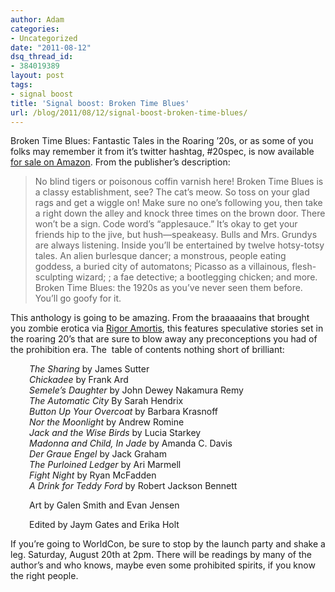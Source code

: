 ```yaml
---
author: Adam
categories:
- Uncategorized
date: "2011-08-12"
dsq_thread_id:
- 384019389
layout: post
tags:
- signal boost
title: 'Signal boost: Broken Time Blues'
url: /blog/2011/08/12/signal-boost-broken-time-blues/
---
```

Broken Time Blues: Fantastic Tales in the Roaring &#8217;20s, or as some of you folks may remember it from it&#8217;s twitter hashtag, #20spec, is now available [for sale on Amazon](1). From the publisher&#8217;s description:

> No blind tigers or poisonous coffin varnish here! Broken Time Blues is a classy establishment, see? The cat&#8217;s meow. So toss on your glad rags and get a wiggle on! Make sure no one&#8217;s following you, then take a right down the alley and knock three times on the brown door. There won&#8217;t be a sign. Code word&#8217;s &#8220;applesauce.&#8221; It&#8217;s okay to get your friends hip to the jive, but hush—speakeasy. Bulls and Mrs. Grundys are always listening. Inside you&#8217;ll be entertained by twelve hotsy-totsy tales. An alien burlesque dancer; a monstrous, people eating goddess, a buried city of automatons; Picasso as a villainous, flesh-sculpting wizard; ; a fae detective; a bootlegging chicken; and more. Broken Time Blues: the 1920s as you&#8217;ve never seen them before. You&#8217;ll go goofy for it.

This anthology is going to be amazing. From the braaaaains that brought you zombie erotica via [Rigor Amortis](2), this features speculative stories set in the roaring 20&#8217;s that are sure to blow away any preconceptions you had of the prohibition era. The  table of contents nothing short of brilliant:

<p style="text-align: left; padding-left: 30px;">
  <em>The Sharing</em> by James Sutter<br /> <em>Chickadee</em> by Frank Ard<br /> <em>Semele’s Daughter</em> by John Dewey Nakamura Remy<br /> <em>The Automatic City</em> By Sarah Hendrix<br /> <em>Button Up Your Overcoat</em> by Barbara Krasnoff<br /> <em>Nor the Moonlight</em> by Andrew Romine<br /> <em>Jack and the Wise Birds</em> by Lucia Starkey<br /> <em>Madonna and Child, In Jade</em> by Amanda C. Davis<br /> <em>Der Graue Engel</em> by Jack Graham<br /> <em>The Purloined Ledger</em> by Ari Marmell<br /> <em>Fight Night</em> by Ryan McFadden<br /> <em>A Drink for Teddy Ford</em> by Robert Jackson Bennett
</p>

<p style="text-align: left; padding-left: 30px;">
  Art by Galen Smith and Evan Jensen
</p>

<p style="text-align: left; padding-left: 30px;">
  Edited by Jaym Gates and Erika Holt
</p>

If you&#8217;re going to WorldCon, be sure to stop by the launch party and shake a leg. Saturday, August 20th at 2pm. There will be readings by many of the author&#8217;s and who knows, maybe even some prohibited spirits, if you know the right people.

 [1]: http://www.amazon.com/Broken-Time-Blues-Fantastic-Roaring/dp/1770530169/ref=sr_1_1?ie=UTF8&qid=1313010088&sr=8-1
 [2]: http://absolute-x-press.com/our-books/rigor-amortis/
